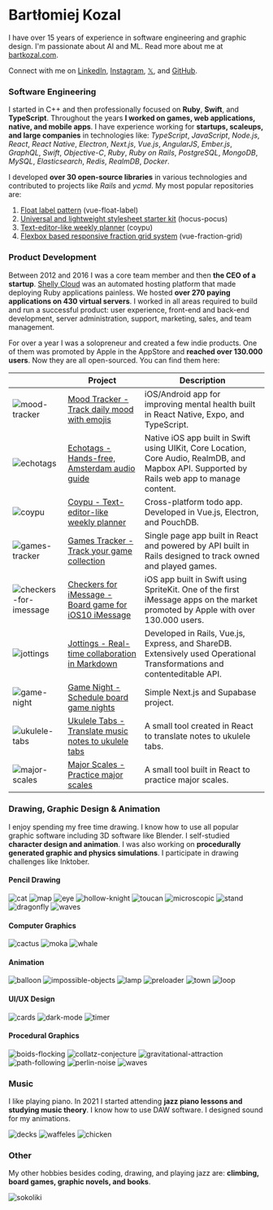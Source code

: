 # Bartłomiej Kozal

I have over 15 years of experience in software engineering and graphic design. I'm passionate about AI and ML. Read more about me at [bartkozal.com](https://bartkozal.com/).

Connect with me on [LinkedIn](https://www.linkedin.com/in/bartkozal/), [Instagram](https://www.instagram.com/bartkozal/), [𝕏](https://x.com/bartkozal), and [GitHub](https://github.com/bartkozal).

### Software Engineering

I started in C++ and then professionally focused on **Ruby**, **Swift**, and **TypeScript**. Throughout the years **I worked on games, web applications, native, and mobile apps**. I have experience working for **startups, scaleups, and large companies** in technologies like: _TypeScript_, _JavaScript_, _Node.js_, _React_, _React Native_, _Electron_, _Next.js_, _Vue.js_, _AngularJS_, _Ember.js_, _GraphQL_, _Swift_, _Objective-C_, _Ruby_, _Ruby on Rails_, _PostgreSQL_, _MongoDB_, _MySQL_, _Elasticsearch_, _Redis_, _RealmDB_, _Docker_.

I developed **over 30 open-source libraries** in various technologies and contributed to projects like _Rails_ and _ycmd_. My most popular repositories are:
1. [Float label pattern](https://github.com/bartkozal/vue-float-label) (vue-float-label)
2. [Universal and lightweight stylesheet starter kit](https://github.com/bartkozal/hocus-pocus) (hocus-pocus)
3. [Text-editor-like weekly planner](https://github.com/bartkozal/coypu) (coypu)
4. [Flexbox based responsive fraction grid system](https://github.com/bartkozal/vue-fraction-grid) (vue-fraction-grid)

### Product Development

Between 2012 and 2016 I was a core team member and then **the CEO of a startup**. [Shelly Cloud](https://shellycloud.com/) was an automated hosting platform that made deploying Ruby applications painless. We hosted **over 270 paying applications on 430 virtual servers**. I worked in all areas required to build and run a successful product: user experience, front-end and back-end development, server administration, support, marketing, sales, and team management.

For over a year I was a solopreneur and created a few indie products. One of them was promoted by Apple in the AppStore and **reached over 130.000 users**. Now they are all open-sourced. You can find them here:

|  | Project | Description |
|------|---------|-------------|
| ![mood-tracker](https://github.com/bartkozal/bartkozal/assets/127219/a4909a11-2d1d-40f0-9d53-fae7ac3b51ce) | [Mood Tracker - Track daily mood with emojis](https://github.com/bartkozal/mood-tracker) | iOS/Android app for improving mental health built in React Native, Expo, and TypeScript. |
| ![echotags](https://github.com/bartkozal/bartkozal/assets/127219/0e2cf79c-2acc-4afd-af68-a2ce809dada3) | [Echotags - Hands-free, Amsterdam audio guide](https://github.com/bartkozal/echotags) | Native iOS app built in Swift using UIKit, Core Location, Core Audio, RealmDB, and Mapbox API. Supported by Rails web app to manage content. |
| ![coypu](https://github.com/bartkozal/bartkozal/assets/127219/0fc3f068-7ef8-4c16-916c-1c893fbce46b) | [Coypu - Text-editor-like weekly planner](https://github.com/bartkozal/coypu) | Cross-platform todo app. Developed in Vue.js, Electron, and PouchDB. |
| ![games-tracker](https://github.com/bartkozal/bartkozal/assets/127219/0e4bd06a-ee2d-41e9-98bd-cdda8780b0ce) | [Games Tracker - Track your game collection](https://github.com/bartkozal/games-tracker) | Single page app built in React and powered by API built in Rails designed to track owned and played games. |
| ![checkers-for-imessage](https://github.com/bartkozal/bartkozal/assets/127219/7f2ebc43-3494-4b26-a233-526b29f970fe) | [Checkers for iMessage - Board game for iOS10 iMessage](https://github.com/bartkozal/checkers) | iOS app built in Swift using SpriteKit. One of the first iMessage apps on the market promoted by Apple with over 130.000 users. |
| ![jottings](https://github.com/bartkozal/bartkozal/assets/127219/b0a357bd-6f5f-4b32-bb30-df3d63b0d4a6) | [Jottings - Real-time collaboration in Markdown](https://github.com/bartkozal/jottings) | Developed in Rails, Vue.js, Express, and ShareDB. Extensively used Operational Transformations and contenteditable API. |
| ![game-night](https://github.com/bartkozal/bartkozal/assets/127219/f969fe22-b0e6-4b0b-9917-acf1a41f9b28) | [Game Night - Schedule board game nights](https://github.com/bartkozal/game-night) | Simple Next.js and Supabase project. |
| ![ukulele-tabs](https://github.com/bartkozal/bartkozal/assets/127219/cdfa7639-9d9f-4463-a740-bd776e205767) | [Ukulele Tabs - Translate music notes to ukulele tabs](https://ukulele-tabs.bartkozal.com/) | A small tool created in React to translate notes to ukulele tabs. |
| ![major-scales](https://github.com/bartkozal/bartkozal/assets/127219/dac0ab51-cd26-4e20-b25a-a569605029ee) | [Major Scales - Practice major scales](https://major-scales.bartkozal.com/) | A small tool built in React to practice major scales. |

### Drawing, Graphic Design & Animation

I enjoy spending my free time drawing. I know how to use all popular graphic software including 3D software like Blender. I self-studied **character design and animation**. I was also working on **procedurally generated graphic and physics simulations**. I participate in drawing challenges like Inktober.

#### Pencil Drawing

![cat](https://github.com/bartkozal/bartkozal/assets/127219/829bd621-9963-479f-bcf7-1e90a65615c7)
![map](https://github.com/bartkozal/bartkozal/assets/127219/5b0260fb-7089-464c-b7ed-2fb37773503f)
![eye](https://github.com/bartkozal/bartkozal/assets/127219/7cd09ddd-a839-47ab-b750-b2ecd313ae86)
![hollow-knight](https://github.com/bartkozal/bartkozal/assets/127219/b8c2d9a6-7160-4b2d-bec6-def7bb9993db)
![toucan](https://github.com/bartkozal/bartkozal/assets/127219/8eafdbd4-fd06-47c8-bf44-5bad0c9e09f9)
![microscopic](https://github.com/bartkozal/bartkozal/assets/127219/e14d9a03-f830-4cda-be46-673bc39ada70)
![stand](https://github.com/bartkozal/bartkozal/assets/127219/a6d08f91-b7a9-4573-91ba-e94fe9ae6b01)
![dragonfly](https://github.com/bartkozal/bartkozal/assets/127219/154f7ef7-7b97-4fae-81b6-bcb9a958b8ad)
![waves](https://github.com/bartkozal/bartkozal/assets/127219/87eee1ac-ea4b-4b29-8ca2-ac6b84103c8d)


#### Computer Graphics

![cactus](https://github.com/bartkozal/bartkozal/assets/127219/dd1fbcaf-ec46-425d-86ac-5e64841d9e36)
![moka](https://github.com/bartkozal/bartkozal/assets/127219/e4a055b8-396d-4031-bacd-930f30336bd5)
![whale](https://github.com/bartkozal/bartkozal/assets/127219/01a50b07-62f7-4f3b-ae44-fd1121a5523f)

#### Animation

![balloon](https://github.com/bartkozal/bartkozal/assets/127219/3de282d9-dee3-4586-9e5f-b89f3421009e)
![impossible-objects](https://github.com/bartkozal/bartkozal/assets/127219/e7a70232-bac5-4ac8-9e90-7d996d83af07)
![lamp](https://github.com/bartkozal/bartkozal/assets/127219/168c7116-9698-4162-85f4-2e644510ec3a)
![preloader](https://github.com/bartkozal/bartkozal/assets/127219/0d8630a8-202e-400d-b9e4-020878e3f943)
![town](https://github.com/bartkozal/bartkozal/assets/127219/bccf0d0d-beff-4e92-8d84-f0985561fef4)
![loop](https://github.com/bartkozal/bartkozal/assets/127219/cce09fb7-0051-4e98-a9ab-67e0ca951fe5)

#### UI/UX Design

![cards](https://github.com/bartkozal/bartkozal/assets/127219/3d857f93-76bb-4ce3-9931-6bea3c45ed91)
![dark-mode](https://github.com/bartkozal/bartkozal/assets/127219/cd816ab0-88eb-4658-a2da-b554cdfd8d72)
![timer](https://github.com/bartkozal/bartkozal/assets/127219/8837e24b-4f0d-4dc4-a4de-53228b484559)

#### Procedural Graphics

![boids-flocking](https://github.com/bartkozal/bartkozal/assets/127219/26ec3ec4-9461-4d7d-885c-b29fb573511e)
![collatz-conjecture](https://github.com/bartkozal/bartkozal/assets/127219/a58e785c-95bd-4634-a539-17a82f528b8f)
![gravitational-attraction](https://github.com/bartkozal/bartkozal/assets/127219/f697385e-f4aa-4532-9546-a403951d0023)
![path-following](https://github.com/bartkozal/bartkozal/assets/127219/b662a184-6d0e-403b-ad18-636fa0b0e155)
![perlin-noise](https://github.com/bartkozal/bartkozal/assets/127219/909fefd0-ba92-4276-b093-98c7d925f71e)
![waves](https://github.com/bartkozal/bartkozal/assets/127219/315c8eb0-b776-4cc8-9fe2-dc8c7c7b1f25)

### Music

I like playing piano. In 2021 I started attending **jazz piano lessons and studying music theory**. I know how to use DAW software. I designed sound for my animations.

![decks](https://github.com/bartkozal/bartkozal/assets/127219/56802433-f2de-4774-9373-f43904c3c23e)
![waffeles](https://github.com/bartkozal/bartkozal/assets/127219/ef4f03a7-8ff7-49b6-84c3-52efb6dc0c77)
![chicken](https://github.com/bartkozal/bartkozal/assets/127219/d3e5d3ae-f8e3-4b9c-93ea-98144a1306ff)

### Other

My other hobbies besides coding, drawing, and playing jazz are: **climbing, board games, graphic novels, and books**.

![sokoliki](https://github.com/bartkozal/bartkozal/assets/127219/170eb874-1d4a-45a3-b81f-9259ba274d8a)
